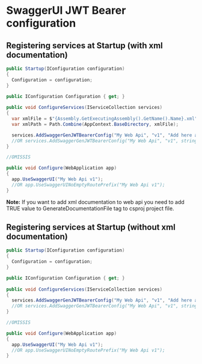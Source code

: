 # SwaggerUI JWT Bearer configuration


## Registering services at Startup (with xml documentation)

```csharp
public Startup(IConfiguration configuration)
{
  Configuration = configuration;
}

public IConfiguration Configuration { get; }
	
public void ConfigureServices(IServiceCollection services)
{
  var xmlFile = $"{Assembly.GetExecutingAssembly().GetName().Name}.xml";
  var xmlPath = Path.Combine(AppContext.BaseDirectory, xmlFile);

  services.AddSwaggerGenJWTBearerConfig("My Web Api", "v1", "Add here a description which will be shown in the swagger UI", true, xmlPath);
  //OR services.AddSwaggerGenJWTBearerConfig("My Web Api", "v1", string.Empty, true, xmlPath);
}

//OMISSIS

public void Configure(WebApplication app)
{
  app.UseSwaggerUI("My Web Api v1");
  //OR app.UseSwaggerUINoEmptyRoutePrefix("My Web Api v1");
}
```

<b>Note:</b> If you want to add xml documentation to web api you need to add TRUE value to GenerateDocumentationFile tag to csproj project file.


## Registering services at Startup (without xml documentation)

```csharp
public Startup(IConfiguration configuration)
{
  Configuration = configuration;
}

public IConfiguration Configuration { get; }
	
public void ConfigureServices(IServiceCollection services)
{
  services.AddSwaggerGenJWTBearerConfig("My Web Api", "v1", "Add here a description which will be shown in the swagger UI");
  //OR services.AddSwaggerGenJWTBearerConfig("My Web Api", "v1", string.Empty);
}

//OMISSIS

public void Configure(WebApplication app)
{
  app.UseSwaggerUI("My Web Api v1");
  //OR app.UseSwaggerUINoEmptyRoutePrefix("My Web Api v1");
}
```